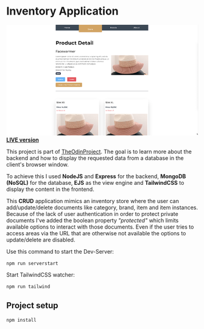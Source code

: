 # Inventory Application
![Project Preview](/public/images/express-inventory-application.png)
[**LIVE version**](https://express-inventory-app-odin.onrender.com)

This project is part of [TheOdinProject](https://www.theodinproject.com/lessons/nodejs-inventory-application). The goal is to learn more about the backend and how to display the requested data from a database in the client's browser window.

To achieve this I used **NodeJS** and **Express** for the backend, **MongoDB (NoSQL)** for the database, **EJS** as the view engine and **TailwindCSS** to display the content in the frontend.

This **CRUD** application mimics an inventory store where the user can add/update/delete documents like category, brand, item and item instances. Because of the lack of user authentication in order to protect private documents I've added the boolean property *"protected"* which limits available options to interact with those documents. Even if the user tries to access areas via the URL that are otherwise not available the options to update/delete are disabled.


Use this command to start the Dev-Server:
```
npm run serverstart
```

Start TailwindCSS watcher:
```
npm run tailwind
```

## Project setup
```
npm install
```
